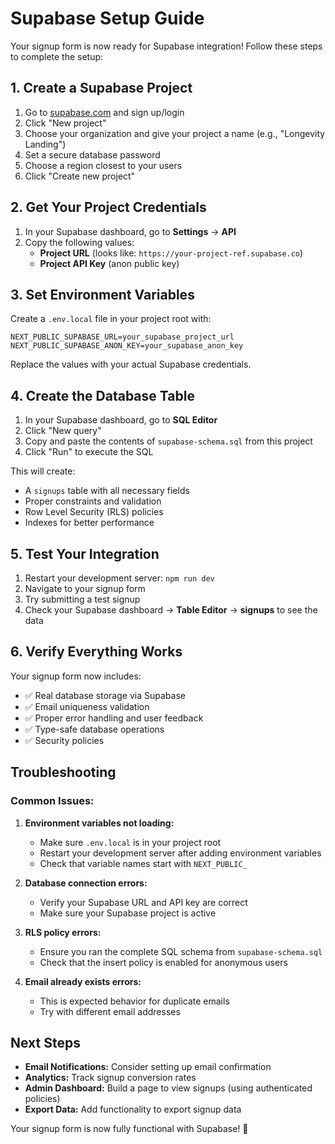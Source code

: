 # Supabase Setup Guide

Your signup form is now ready for Supabase integration! Follow these steps to complete the setup:

## 1. Create a Supabase Project

1. Go to [supabase.com](https://supabase.com) and sign up/login
2. Click "New project"
3. Choose your organization and give your project a name (e.g., "Longevity Landing")
4. Set a secure database password
5. Choose a region closest to your users
6. Click "Create new project"

## 2. Get Your Project Credentials

1. In your Supabase dashboard, go to **Settings** → **API**
2. Copy the following values:
   - **Project URL** (looks like: `https://your-project-ref.supabase.co`)
   - **Project API Key** (anon public key)

## 3. Set Environment Variables

Create a `.env.local` file in your project root with:

```env
NEXT_PUBLIC_SUPABASE_URL=your_supabase_project_url
NEXT_PUBLIC_SUPABASE_ANON_KEY=your_supabase_anon_key
```

Replace the values with your actual Supabase credentials.

## 4. Create the Database Table

1. In your Supabase dashboard, go to **SQL Editor**
2. Click "New query"
3. Copy and paste the contents of `supabase-schema.sql` from this project
4. Click "Run" to execute the SQL

This will create:

- A `signups` table with all necessary fields
- Proper constraints and validation
- Row Level Security (RLS) policies
- Indexes for better performance

## 5. Test Your Integration

1. Restart your development server: `npm run dev`
2. Navigate to your signup form
3. Try submitting a test signup
4. Check your Supabase dashboard → **Table Editor** → **signups** to see the data

## 6. Verify Everything Works

Your signup form now includes:

- ✅ Real database storage via Supabase
- ✅ Email uniqueness validation
- ✅ Proper error handling and user feedback
- ✅ Type-safe database operations
- ✅ Security policies

## Troubleshooting

### Common Issues:

1. **Environment variables not loading:**

   - Make sure `.env.local` is in your project root
   - Restart your development server after adding environment variables
   - Check that variable names start with `NEXT_PUBLIC_`

2. **Database connection errors:**

   - Verify your Supabase URL and API key are correct
   - Make sure your Supabase project is active

3. **RLS policy errors:**

   - Ensure you ran the complete SQL schema from `supabase-schema.sql`
   - Check that the insert policy is enabled for anonymous users

4. **Email already exists errors:**
   - This is expected behavior for duplicate emails
   - Try with different email addresses

## Next Steps

- **Email Notifications:** Consider setting up email confirmation
- **Analytics:** Track signup conversion rates
- **Admin Dashboard:** Build a page to view signups (using authenticated policies)
- **Export Data:** Add functionality to export signup data

Your signup form is now fully functional with Supabase! 🎉
